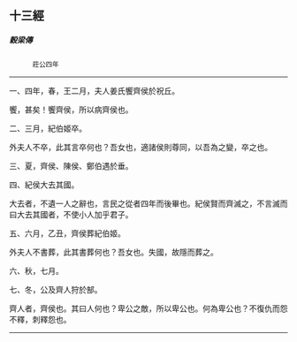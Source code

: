 

## 十三經

##### 穀梁傳
　　　`莊公四年`

* * *

一、四年，春，王二月，夫人姜氏饗齊侯於祝丘。

饗，甚矣！饗齊侯，所以病齊侯也。

二、三月，紀伯姬卒。

外夫人不卒，此其言卒何也？吾女也，適諸侯則尊同，以吾為之變，卒之也。

三、夏，齊侯、陳侯、鄭伯遇於垂。

四、紀侯大去其國。

大去者，不遺一人之辭也，言民之從者四年而後畢也。紀侯賢而齊滅之，不言滅而曰大去其國者，不使小人加乎君子。

五、六月，乙丑，齊侯葬紀伯姬。

外夫人不書葬，此其書葬何也？吾女也。失國，故隱而葬之。

六、秋，七月。

七、冬，公及齊人狩於郜。

齊人者，齊侯也。其曰人何也？卑公之敵，所以卑公也。何為卑公也？不復仇而怨不釋，刺釋怨也。

* * *

